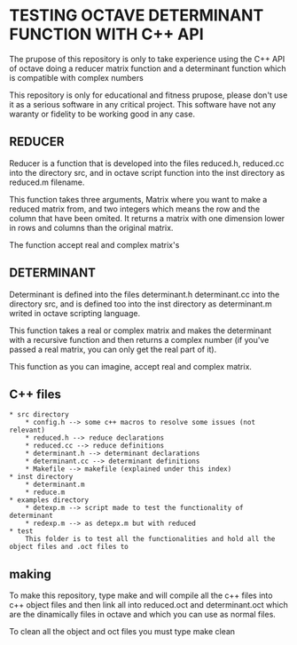 # TESTING OCTAVE DETERMINANT FUNCTION WITH C++ API

The prupose of this repository is only to take experience using the C++ API of octave doing a reducer matrix function and a determinant function which is compatible with complex numbers

This repository is only for educational and fitness prupose, please don't use it as a serious software in any critical project. This software have not any waranty or fidelity to be working good in any case.

## REDUCER

Reducer is a function that is developed into the files reduced.h, reduced.cc into the directory src,  and in octave script function into the inst directory as reduced.m filename.

This function takes three arguments, Matrix where you want to make a reduced matrix from, and two integers which means the row and the column that have been omited. It returns a matrix with one dimension lower in rows and columns than the original matrix.

The function accept real and complex matrix's

## DETERMINANT

Determinant is defined into the files determinant.h determinant.cc into the directory src, and is defined too into the inst directory as determinant.m writed in octave scripting language.

This function takes a real or complex matrix and makes the determinant with a recursive function and then returns a complex number (if you've passed a real matrix, you can only get the real part of it).

This function as you can imagine, accept real and complex matrix.

## C++ files

```
* src directory
	* config.h --> some c++ macros to resolve some issues (not relevant)
	* reduced.h --> reduce declarations
	* reduced.cc --> reduce definitions
	* determinant.h --> determinant declarations
	* determinant.cc --> determinant definitions
	* Makefile --> makefile (explained under this index)
* inst directory
	* determinant.m
	* reduce.m
* examples directory
	* detexp.m --> script made to test the functionality of determinant
	* redexp.m --> as detepx.m but with reduced
* test
	This folder is to test all the functionalities and hold all the object files and .oct files to
```

## making 

To make this repository, type make and will compile all the c++ files into c++ object files and then link all into reduced.oct and determinant.oct which are the dinamically files in octave and which you can use as normal files.

To clean all the object and oct files you must type make clean
